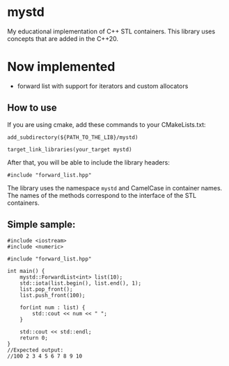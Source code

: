 # mystd
My educational implementation of C++ STL containers.
This library uses concepts that are added in the С++20.

# Now implemented
- forward list with support for iterators and custom allocators

## How to use
If you are using cmake, add these commands to your CMakeLists.txt:
```
add_subdirectory(${PATH_TO_THE_LIB}/mystd)

target_link_libraries(your_target mystd)
```
After that, you will be able to include the library headers:
```
#include "forward_list.hpp"
```
The library uses the namespace `mystd` and CamelCase in container names. 
The names of the methods correspond to the interface of the STL containers.

## Simple sample:
```
#include <iostream>
#include <numeric>

#include "forward_list.hpp"

int main() {
    mystd::ForwardList<int> list(10);
    std::iota(list.begin(), list.end(), 1);
    list.pop_front();
    list.push_front(100);

    for(int num : list) {
        std::cout << num << " ";
    }
    
    std::cout << std::endl;
    return 0;
}
//Expected output:
//100 2 3 4 5 6 7 8 9 10
```



